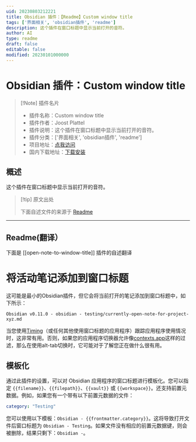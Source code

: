 ```yaml
---
uid: 20230803212221
title: Obsidian 插件：【Readme】Custom window title
tags: ['界面相关', 'obsidian插件', 'readme']
description: 这个插件在窗口标题中显示当前打开的音符。
author: AI
type: readme
draft: false
editable: false
modified: 20230101000000
---
```


# Obsidian 插件：Custom window title

> [!Note] 插件名片
> - 插件名称：Custom window title
> - 插件作者：Joost Plattel
> - 插件说明：这个插件在窗口标题中显示当前打开的音符。
> - 插件分类：['界面相关', 'obsidian插件', 'readme']
> - 项目地址：[点我访问](https://github.com/jplattel/open-note-to-window-title)
> - 国内下载地址：[下载安装](https://pkmer.cn/products/plugin/pluginMarket/?open-note-to-window-title)

## 概述

这个插件在窗口标题中显示当前打开的音符。



> [!tip] 原文出处
> 
>下面自述文件的来源于 [Readme](https://ghproxy.net/https://raw.githubusercontent.com/jplattel/open-note-to-window-title/main/README.md)
> 

---

## Readme(翻译）

下面是 [[open-note-to-window-title]] 插件的自述翻译



# 将活动笔记添加到窗口标题

这可能是最小的Obsidian插件，但它会将当前打开的笔记添加到窗口标题中，如下所示：

`Obsidian v0.11.0 - obsidian - testing/currently-open-note-for-project-xyz.md`

当您使用[Timing](https://timingapp.com/?lang=en)（或任何其他使用窗口标题的应用程序）跟踪应用程序使用情况时，这非常有用。否则，如果您的应用程序切换器允许像[contexts.app](https://contexts.co/)这样的过滤，那么在使用alt-tab切换时，它可能对于了解您正在做什么很有用。

## 模板化

通过此插件的设置，可以对 Obsidian 应用程序的窗口标题进行模板化。您可以指定 `{{filename}}`、`{{filepath}}`、`{{vault}}` 或 `{{workspace}}`。还支持前置元数据。例如，如果您有一个带有以下前置元数据的文件：

```yaml
category: "Testing"
```

您可以使用以下模板：`Obsidian - {{frontmatter.category}}`。这将导致打开文件后窗口标题为 `Obsidian - Testing`。如果文件没有相应的前置元数据键，则会被删除，结果只剩下：`Obsidian -`。



